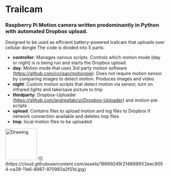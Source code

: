 # Trailcam
### Raspberry Pi Motion camera written predominantly in Python with automated Dropbox upload.
Designed to be used as efficient battery-powered trailcam that uploads over cellular dongle
The code is divided into 5 parts:
* **controller**: Manages various scripts. Controls which motion mode (day or night) is is being run and starts the Dropbox upload. 
* **day**: Motion mode that uses 3rd party motion software (https://github.com/ccrisan/motionpie). Does not require motion sensor by comparing images to detect motion. Produces images and video.  
* **night**: Custom motion scripts that detect motion via sensor, turn on infrared lights and take/save picture to tmp
* **thirdparty**: Dropbox-Uploader (https://github.com/andreafabrizi/Dropbox-Uploader) and motion-pie scripts 
* **upload**: Contains files to upload motion and log files to Dropbox if network connection available and deletes tmp files
* **tmp**: local motion files to be uploaded
<img src="https://cloud.githubusercontent.com/assets/19669249/21469991/2eec9054-ca39-11e6-8987-970983a2f51d.jpg" alt="Drawing" style="width: 100px;"/>
![](https://cloud.githubusercontent.com/assets/19669249/21469991/2eec9054-ca39-11e6-8987-970983a2f51d.jpg)

